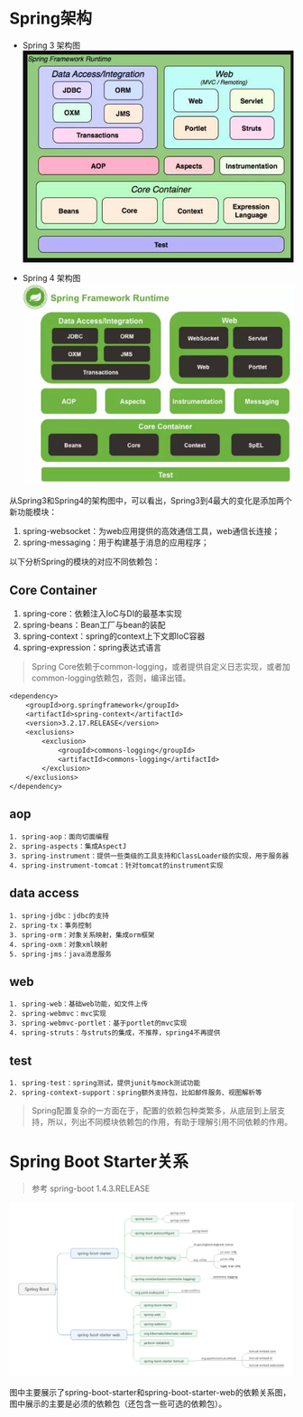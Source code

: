 # Spring架构
- Spring 3 架构图 <br>
![](/images/web/spring3-ar.PNG)

- Spring 4 架构图 <br>
![](/images/web/spring4-ar.PNG)

从Spring3和Spring4的架构图中，可以看出，Spring3到4最大的变化是添加两个新功能模块：
1. spring-websocket：为web应用提供的高效通信工具，web通信长连接；
2. spring-messaging：用于构建基于消息的应用程序；

以下分析Spring的模块的对应不同依赖包：

## Core Container
1. spring-core：依赖注入IoC与DI的最基本实现
2. spring-beans：Bean工厂与bean的装配
3. spring-context：spring的context上下文即IoC容器
4. spring-expression：spring表达式语言
> Spring Core依赖于common-logging，或者提供自定义日志实现，或者加common-logging依赖包，否则，编译出错。

```
<dependency>
    <groupId>org.springframework</groupId>
    <artifactId>spring-context</artifactId>
    <version>3.2.17.RELEASE</version>
    <exclusions>
        <exclusion>
            <groupId>commons-logging</groupId>
            <artifactId>commons-logging</artifactId>
        </exclusion>
    </exclusions>
</dependency>
``` 
## aop
    1. spring-aop：面向切面编程
    2. spring-aspects：集成AspectJ
    3. spring-instrument：提供一些类级的工具支持和ClassLoader级的实现，用于服务器
    4. spring-instrument-tomcat：针对tomcat的instrument实现

## data access
    1. spring-jdbc：jdbc的支持
    2. spring-tx：事务控制
    3. spring-orm：对象关系映射，集成orm框架
    4. spring-oxm：对象xml映射
    5. spring-jms：java消息服务

## web 
    1. spring-web：基础web功能，如文件上传
    2. spring-webmvc：mvc实现
    3. spring-webmvc-portlet：基于portlet的mvc实现
    4. spring-struts：与struts的集成，不推荐，spring4不再提供

## test

    1. spring-test：spring测试，提供junit与mock测试功能
    2. spring-context-support：spring额外支持包，比如邮件服务、视图解析等

> Spring配置复杂的一方面在于，配置的依赖包种类繁多，从底层到上层支持，所以，列出不同模块依赖包的作用，有助于理解引用不同依赖的作用。

# Spring Boot Starter关系
> 参考 spring-boot 1.4.3.RELEASE
 
![](/images/web/spring-boot-starter.png)

图中主要展示了spring-boot-starter和spring-boot-starter-web的依赖关系图，图中展示的主要是必须的依赖包（还包含一些可选的依赖包）。


